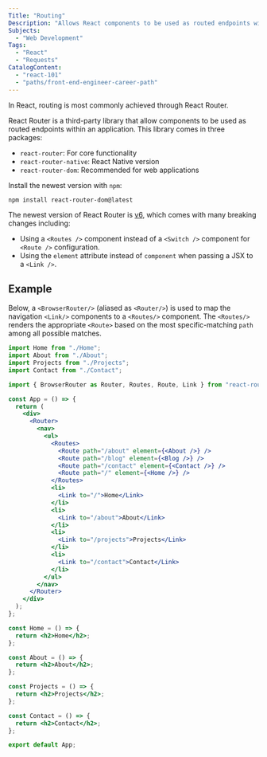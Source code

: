 ```yaml
---
Title: "Routing"
Description: "Allows React components to be used as routed endpoints within an application."
Subjects:
  - "Web Development"
Tags:
  - "React"
  - "Requests"
CatalogContent:
  - "react-101"
  - "paths/front-end-engineer-career-path"
---
```


In React, routing is most commonly achieved through React Router.

React Router is a third-party library that allow components to be used as routed endpoints within an application. This library comes in three packages:

- `react-router`: For core functionality
- `react-router-native`: React Native version
- `react-router-dom`: Recommended for web applications

Install the newest version with `npm`:

```
npm install react-router-dom@latest
```

The newest version of React Router is [v6](https://reactrouter.com/docs/en/v6/getting-started/overview), which comes with many breaking changes including:

- Using a `<Routes />` component instead of a `<Switch />` component for `<Route />` configuration.
- Using the `element` attribute instead of `component` when passing a JSX to a `<Link />`.

## Example

Below, a `<BrowserRouter/>` (aliased as `<Router/>`) is used to map the navigation `<Link/>` components to a `<Routes/>` component. The `<Routes/>` renders the appropriate `<Route>` based on the most specific-matching `path` among all possible matches.

```jsx
import Home from "./Home";
import About from "./About";
import Projects from "./Projects";
import Contact from "./Contact";

import { BrowserRouter as Router, Routes, Route, Link } from "react-router-dom";

const App = () => {
  return (
    <div>
      <Router>
        <nav>
          <ul>
            <Routes>
              <Route path="/about" element={<About />} />
              <Route path="/blog" element={<Blog />} />
              <Route path="/contact" element={<Contact />} />
              <Route path="/" element={<Home />} />
            </Routes>
            <li>
              <Link to="/">Home</Link>
            </li>
            <li>
              <Link to="/about">About</Link>
            </li>
            <li>
              <Link to="/projects">Projects</Link>
            </li>
            <li>
              <Link to="/contact">Contact</Link>
            </li>
          </ul>
        </nav>
      </Router>
    </div>
  );
};

const Home = () => {
  return <h2>Home</h2>;
};

const About = () => {
  return <h2>About</h2>;
};

const Projects = () => {
  return <h2>Projects</h2>;
};

const Contact = () => {
  return <h2>Contact</h2>;
};

export default App;
```
